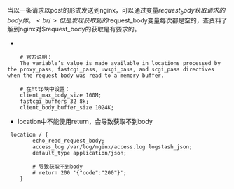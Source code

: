 当以一条请求以post的形式发送到nginx，可以通过变量$request_body获取请求的body体。<br/>
但是发现获取到的$request_body变量每次都是空的，查资料了解到nginx对$request_body的获取是有要求的。<br/>

* 
```
    # 官方说明：
    The variable’s value is made available in locations processed by the proxy_pass, fastcgi_pass, uwsgi_pass, and scgi_pass directives when the request body was read to a memory buffer.
```

```
    # 在http块中设置：
    client_max_body_size 100M;
    fastcgi_buffers 32 8k;
    client_body_buffer_size 1024K;

```

* location中不能使用return，会导致获取不到body
```
 location / {
        echo_read_request_body;
        access_log /var/log/nginx/access.log logstash_json;
        default_type application/json;

        # 导致获取不到body
        # return 200 '{"code":"200"}';
    }

```